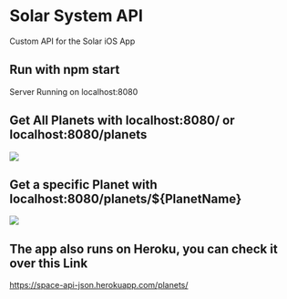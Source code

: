 # Solar System API
Custom API for the Solar iOS App

## Run with npm start
Server Running on localhost:8080

## Get All Planets with localhost:8080/ or localhost:8080/planets
![](https://i.imgur.com/4ypEggh.png)


## Get a specific Planet with localhost:8080/planets/${PlanetName}
![](https://i.imgur.com/hKnD7dn.png)

## The app also runs on Heroku, you can check it over this Link
https://space-api-json.herokuapp.com/planets/

